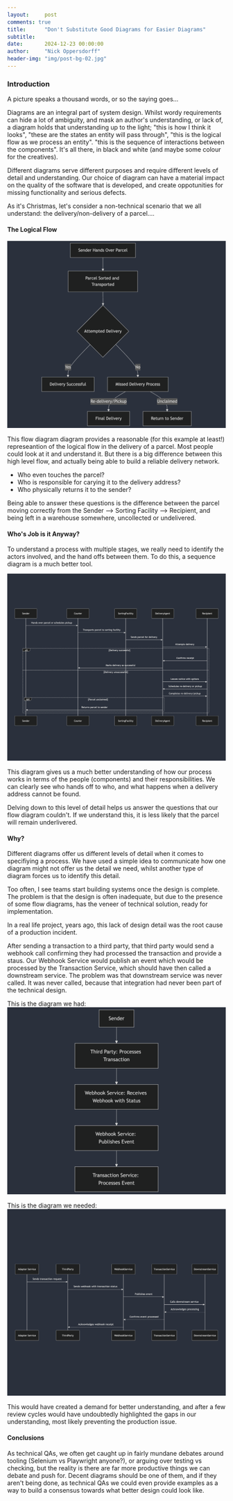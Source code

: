```yaml
---
layout:     post
comments: true
title:      "Don't Substitute Good Diagrams for Easier Diagrams"
subtitle:   
date:       2024-12-23 00:00:00
author:     "Nick Oppersdorff"
header-img: "img/post-bg-02.jpg"
---
```


### Introduction
A picture speaks a thousand words, or so the saying goes...

Diagrams are an integral part of system design.  Whilst wordy requirements can hide a lot of ambiguity, and mask an author's understanding, or lack of, a diagram holds that understanding up to the light;  "this is how I think it looks",  "these are the states an entity will pass through",  "this is the logical flow as we process an entity".  "this is the sequence of interactions between the components".  It's all there, in black and white (and maybe some colour for the creatives).  

Different diagrams serve different purposes and require different levels of detail and understanding.  Our choice of diagram can have a material impact on the quality of the software that is developed, and create oppotunities for missing functionality and serious defects.

As it's Christmas, let's consider a non-technical scenario that we all understand: the delivery/non-delivery of a parcel....

#### The Logical Flow

![flow_diagram.png](/assets/img/2024/december/flow_diagram.png)


This flow diagram diagram provides a reasonable (for this example at least!) represeantion of the logical flow in the delivery of a parcel.  Most people could look at it and understand it.  But there is a big difference between this high level flow, and actually being able to build a reliable delivery network.  

- Who even touches the parcel? 
- Who is responsible for carying it to the delivery address?  
- Who physically returns it to the sender?

Being able to answer these questions is the difference between the parcel moving correctly from the Sender -->  Sorting Facility --> Recipient, and being left in a warehouse somewhere, uncollected or undelivered.

#### Who's Job is it Anyway?
To understand a process with multiple stages, we really need to identify the actors involved, and the hand offs between them.  To do this, a sequence diagram is a much better tool.  

![sequence_diagram.png](/assets/img/2024/december/sequence_diagram.png)

This diagram gives us a much better understanding of how our process works in terms of the people (components) and their responsibilities.  We can clearly see who hands off to who, and what happens when a delivery address cannot be found.

Delving down to this level of detail helps us answer the questions that our flow diagram couldn't.  If we understand this, it is less likely that the parcel will remain underlivered.

#### Why?
Different diagrams offer us different levels of detail when it comes to specifiying a process.  We have used a simple idea to communicate how one diagram might not offer us the detail we need, whilst another type of diagram forces us to identify this detail.

Too often, I see teams start building systems once the design is complete.  The problem is that the design is often inadequate, but due to the presence of some flow diagrams, has the veneer of technical solution, ready for implementation.

In a real life project, years ago, this lack of design detail was the root cause of a production incident.

After sending a transaction to a third party, that third party would send a webhook call confirming they had processed the transaction and provide a staus.  Our Webhook Service would publish an event which would be processed by the Transaction Service, which should have then called a downstream service.  The problem was that downstream service was never called.  It was never called, because that integration had never been part of the technical design.

This is the diagram we had:
![the_diagram_we_had.png](/assets/img/2024/december/the_diagram_we_had.png)

This is the diagram we needed:
![the_diagram_we_needed.png](/assets/img/2024/december/the_diagram_we_needed.png)

This would have created a demand for better understanding, and after a few review cycles would have undoubtedly highlighted the gaps in our understanding, most likely preventing the production issue.

#### Conclusions
As technical QAs, we often get caught up in fairly mundane debates around tooling (Selenium vs Playwright anyone?), or arguing over testing vs checking, but the reality is there are far more productive things we can debate and push for.  Decent diagrams should be one of them, and if they aren't being done, as technical QAs we could even provide examples as a way to build a consensus towards what better design could look like.